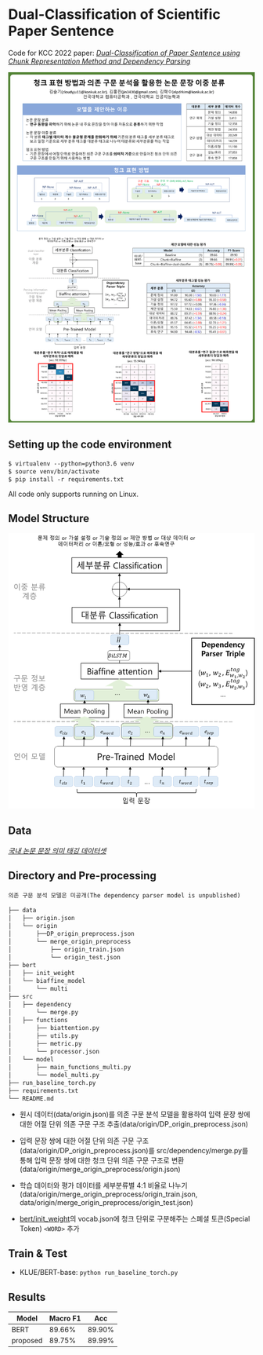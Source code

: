 # Dual-Classification of Scientific Paper Sentence
Code for KCC 2022 paper: *[Dual-Classification of Paper Sentence using Chunk Representation Method and Dependency Parsing](https://www.dbpia.co.kr/journal/articleDetail?nodeId=NODE11113336)*



<img src='kcc2022 poster.png' width='1000'>


## Setting up the code environment

```
$ virtualenv --python=python3.6 venv
$ source venv/bin/activate
$ pip install -r requirements.txt
```

All code only supports running on Linux.

## Model Structure

<img src='model.png' width='600'>



## Data

*[국내 논문 문장 의미 태깅 데이터셋](https://aida.kisti.re.kr/data/8d0fd6f4-4bf9-47ae-bd71-7d41f01ad9a6)*

## Directory and Pre-processing
`의존 구문 분석 모델은 미공개(The dependency parser model is unpublished)`
```
├── data
│   ├── origin.json
│   └── origin
│       ├──DP_origin_preprocess.json
│       └── merge_origin_preprocess
│           ├── origin_train.json
│           └── origin_test.json
├── bert
│   ├── init_weight
│   └── biaffine_model
│       └── multi
├── src
│   ├── dependency
│       └── merge.py
│   ├── functions
│       ├── biattention.py
│       ├── utils.py
│       ├── metric.py
│       └── processor.json
│   └── model
│       ├── main_functions_multi.py
│       └── model_multi.py
├── run_baseline_torch.py
├── requirements.txt
└── README.md
```

* 원시 데이터(data/origin.json)를 의존 구문 분석 모델을 활용하여 입력 문장 쌍에 대한 어절 단위 의존 구문 구조 추출(data/origin/DP_origin_preprocess.json)

* 입력 문장 쌍에 대한 어절 단위 의존 구문 구조(data/origin/DP_origin_preprocess.json)를 src/dependency/merge.py를 통해 입력 문장 쌍에 대한 청크 단위 의존 구문 구조로 변환(data/origin/merge_origin_preprocess/origin.json)

* 학습 데이터와 평가 데이터를 세부분류별 4:1 비율로 나누기(data/origin/merge_origin_preprocess/origin_train.json, data/origin/merge_origin_preprocess/origin_test.json)

* [bert/init_weight](https://huggingface.co/klue/bert-base)의 vocab.json에 청크 단위로 구분해주는 스폐셜 토큰(Special Token) `<WORD>` 추가

## Train & Test

* KLUE/BERT-base: `python run_baseline_torch.py`

## Results 

| Model | Macro F1 | Acc |
|---|--------- |--------- |
| BERT | 89.66% | 89.90% |
| proposed | 89.75% | 89.99% |
